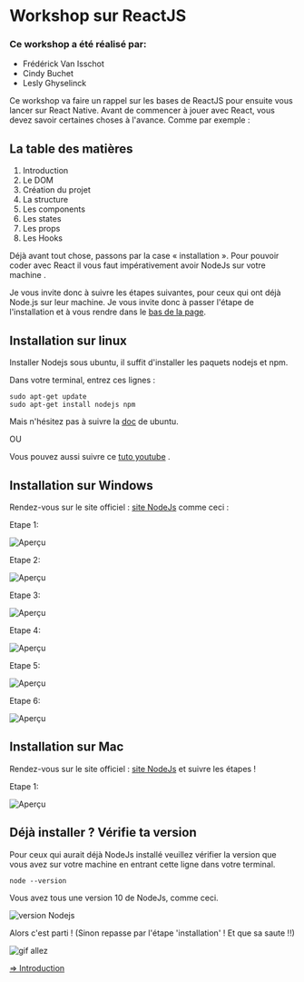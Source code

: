 # Workshop sur ReactJS

### Ce workshop a été réalisé par:

- Frédérick Van Isschot
- Cindy Buchet
- Lesly Ghyselinck

Ce workshop va faire un rappel sur les bases de ReactJS pour ensuite vous lancer sur React Native.
Avant de commencer à jouer avec React, vous devez savoir certaines choses à l'avance. Comme par exemple :

## La table des matières

1. Introduction
2. Le DOM
3. Création du projet
4. La structure
5. Les components
6. Les states
7. Les props
8. Les Hooks

Déjà avant tout chose, passons par la case « installation ».
Pour pouvoir coder avec React il vous faut impérativement avoir NodeJs sur votre machine .

Je vous invite donc à suivre les étapes suivantes, pour ceux qui ont déjà Node.js sur leur machine. Je vous invite donc à passer l'étape de l'installation et à vous rendre dans le [bas de la page](#version).

## Installation sur linux

Installer Nodejs sous ubuntu, il suffit d'installer les paquets nodejs et npm.

Dans votre terminal, entrez ces lignes :

```
sudo apt-get update
sudo apt-get install nodejs npm
```
Mais n'hésitez pas à suivre la [doc](https://doc.ubuntu-fr.org/nodejs) de ubuntu.

OU

Vous pouvez aussi suivre ce [tuto youtube](https://www.youtube.com/watch?v=sIfk8hpRLUg) .

## Installation sur Windows

Rendez-vous sur le site officiel : [site NodeJs](https://nodejs.org/en/download/) comme ceci :


Etape 1:

![Aperçu](markdown/img/install/windows/1.png)

Etape 2:

![Aperçu](markdown/img/install/windows/2.png)

Etape 3:

![Aperçu](markdown/img/install/windows/3.png)

Etape 4:

![Aperçu](markdown/img/install/windows/4.png)

Etape 5:

![Aperçu](markdown/img/install/windows/5.png)

Etape 6:

![Aperçu](markdown/img/install/windows/6.png)



## Installation sur Mac

Rendez-vous sur le site officiel : [site NodeJs](https://nodejs.org/en/download/) et suivre les étapes !

Etape 1:

![Aperçu](markdown/img/install/mac/1.png)

## Déjà installer ? Vérifie ta version <a id="version"></a>

Pour ceux qui aurait déjà NodeJs installé veuillez vérifier la version que vous avez sur votre machine en entrant cette ligne dans votre terminal.

```
node --version
```

Vous avez tous une version 10 de NodeJs, comme ceci.

![version Nodejs](./markdown/img/resultat.png)

Alors c'est parti ! (Sinon repasse par l'étape 'installation' ! Et que sa saute !!)

![gif allez](https://media.giphy.com/media/9S3G7wZHXYcQkvaStx/giphy.gif)

[=> Introduction](markdown/01-intro.md)